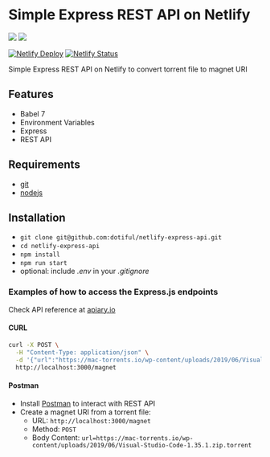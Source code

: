 # Simple Express REST API on Netlify

[![][gh-deploy-image]][gh-deploy-url]
[![][dependabot-merge-image]][dependabot-merge-url]

[![Netlify Deploy][netlify-deploy-image]][netlify-deploy-url]
[![Netlify Status][netlify-status-image]][netlify-status-url]

[gh-deploy-image]: https://github.com/dotiful/netlify-express-api/workflows/deploy/badge.svg
[gh-deploy-url]: https://github.com/dotiful/netlify-express-api/actions?query=workflow%3Adeploy

[dependabot-merge-image]: https://github.com/dotiful/netlify-express-api/workflows/dependabot-auto-merge/badge.svg
[dependabot-merge-url]: https://github.com/dotiful/netlify-express-api/actions?query=workflow%3Adependabot-auto-merge

[netlify-deploy-image]: https://www.netlify.com/img/deploy/button.svg
[netlify-deploy-url]: https://app.netlify.com/start/deploy?repository=https://github.com/dotiful/netlify-express-api

[netlify-status-image]: https://api.netlify.com/api/v1/badges/8272d4b2-d2ab-4be8-8c26-e22068202e8a/deploy-status
[netlify-status-url]: https://app.netlify.com/sites/festive-leavitt-8531bb/deploys

Simple Express REST API on Netlify to convert torrent file to magnet URI

## Features

* Babel 7
* Environment Variables
* Express
* REST API

## Requirements

* [git](https://www.robinwieruch.de/git-essential-commands/)
* [nodejs](https://nodejs.org/en/)

## Installation

* `git clone git@github.com:dotiful/netlify-express-api.git`
* `cd netlify-express-api`
* `npm install`
* `npm run start`
* optional: include *.env* in your *.gitignore*

### Examples of how to access the Express.js endpoints

Check API reference at [apiary.io](https://dotiful.docs.apiary.io)

#### CURL

```sh
curl -X POST \
  -H "Content-Type: application/json" \
  -d '{"url":"https://mac-torrents.io/wp-content/uploads/2019/06/Visual-Studio-Code-1.35.1.zip.torrent"}' \
  http://localhost:3000/magnet
```

#### Postman

* Install [Postman](https://www.getpostman.com/apps) to interact with REST API
* Create a magnet URI from a torrent file:
  * URL: `http://localhost:3000/magnet`
  * Method: `POST`
  * Body Content: `url=https://mac-torrents.io/wp-content/uploads/2019/06/Visual-Studio-Code-1.35.1.zip.torrent`

